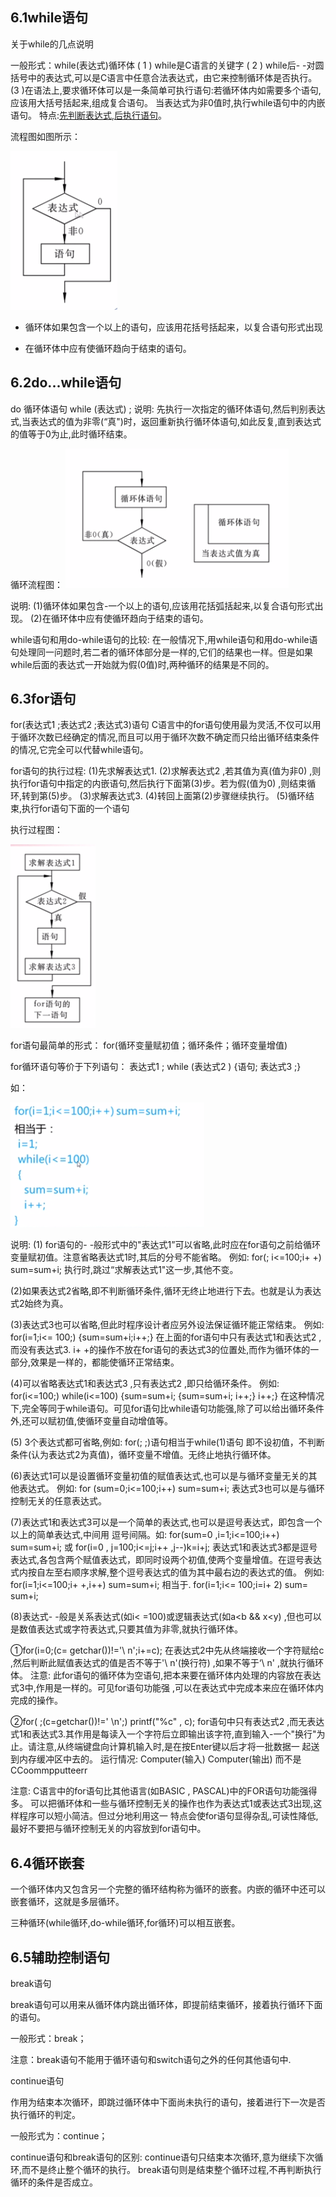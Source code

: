 ## 6.1while语句

关于while的几点说明

一般形式：while(表达式)循环体
( 1 ) while是C语言的关键字
( 2 ) while后- -对圆括号中的表达式,可以是C语言中任意合法表达式，由它来控制循环体是否执行。
(3 )在语法上,要求循环体可以是一条简单可执行语句:若循环体内如需要多个语句,应该用大括号括起来,组成复合语句。
当表达式为非0值时,执行while语句中的内嵌语句。
特点:<u>先判断表达式,后执行语句</u>。

流程图如图所示：

![](https://raw.githubusercontent.com/gzw020307/Typora-s-Images/main/img/20210209094424.png)

- 循环体如果包含一个以上的语句，应该用花括号括起来，以复合语句形式出现

- 在循环体中应有使循环趋向于结束的语句。

## 6.2do...while语句

do
循环体语句
while (表达式) ;
说明:
先执行一次指定的循环体语句,然后判别表达式,当表达式的值为非零(“真")时，返回重新执行循环体语句,如此反复,直到表达式的值等于0为止,此时循环结束。

循环流程图：
![](https://raw.githubusercontent.com/gzw020307/Typora-s-Images/main/img/20210209094429.png)

说明:
(1)循环体如果包含-一个以上的语句,应该用花括弧括起来,以复合语句形式出现。
(2)在循环体中应有使循环趋向于结束的语句。

while语句和用do-while语句的比较:
在一般情况下,用while语句和用do-while语句处理同一问题时,若二者的循环体部分是一样的,它们的结果也一样。但是如果while后面的表达式一开始就为假(0值)时,两种循环的结果是不同的。

## 6.3for语句

for(表达式1 ;表达式2 ;表达式3)语句
C语言中的for语句使用最为灵活,不仅可以用于循环次数已经确定的情况,而且可以用于循环次数不确定而只给出循环结束条件的情况,它完全可以代替while语句。

for语句的执行过程:
(1)先求解表达式1.
(2)求解表达式2 ,若其值为真(值为非0) ,则执行for语句中指定的内嵌语句,然后执行下面第(3)步。若为假(值为0) ,则结束循环,转到第(5)步。
(3)求解表达式3.
(4)转回上面第(2)步骤继续执行。
(5)循环结束,执行for语句下面的一个语句

执行过程图：

![](https://raw.githubusercontent.com/gzw020307/Typora-s-Images/main/img/20210209094434.png)

for语句最简单的形式：
for(循环变量赋初值；循环条件；循环变量增值)

for循环语句等价于下列语句：
表达式1 ;
while (表达式2 )
{语句;
表达式3 ;}

如：

![](https://raw.githubusercontent.com/gzw020307/Typora-s-Images/main/img/20210209094639.png)

说明:
(1) for语句的- -般形式中的"表达式1”可以省略,此时应在for语句之前给循环变量赋初值。注意省略表达式1时,其后的分号不能省略。
例如: for(; i<=100;i+ +) sum=sum+i;
执行时,跳过“求解表达式1"这一步,其他不变。

(2)如果表达式2省略,即不判断循环条件,循环无终止地进行下去。也就是认为表达式2始终为真。

(3)表达式3也可以省略,但此时程序设计者应另外设法保证循环能正常结束。
例如:
for(i=1;i<= 100;)
{sum=sum+i;i++;}
在上面的for语句中只有表达式1和表达式2 ,而没有表达式3. i+ +的操作不放在for语句的表达式3的位置处,而作为循环体的一部分,效果是一样的，都能使循环正常结束。

(4)可以省略表达式1和表达式3 ,只有表达式2 ,即只给循环条件。
例如:
for(i<=100;)                                      while(i<=100)
{sum=sum+i;							      {sum=sum+i; i++;}
i++;}
在这种情况下,完全等同于while语句。可见for语句比while语句功能强,除了可以给出循环条件外,还可以赋初值,使循环变量自动增值等。

(5) 3个表达式都可省略,例如:
for(; ;)语句相当于while(1)语句
即不设初值，不判断条件(认为表达式2为真值)，循环变量不增值。无终止地执行循环体。

(6)表达式1可以是设置循环变量初值的赋值表达式,也可以是与循环变量无关的其他表达式。
例如:
for (sum=0;i<=100;i++)
sum=sum+i;
表达式3也可以是与循环控制无关的任意表达式。

(7)表达式1和表达式3可以是一个简单的表达式,也可以是逗号表达式，即包含一个以上的简单表达式,中间用
逗号间隔。如:
for(sum=0 ,i=1;i<=100;i++) sum=sum+i;
或
for(i=0 , j=100;i<=j;i++ ,j--)k=i+j;
表达式1和表达式3都是逗号表达式,各包含两个赋值表达式，即同时设两个初值,使两个变量增值。在逗号表达式内按自左至右顺序求解,整个逗号表达式的值为其中最右边的表达式的值。
例如:
for(i=1;i<=100;i+ +,i++) sum=sum+i;
相当于.
for(i=1;i<= 100;i=i+ 2) sum= sum+i;

(8)表达式- -般是关系表达式(如i< =100)或逻辑表达式(如a<b && x<y) ,但也可以是数值表达式或字符表达式,只要其值为非零,就执行循环体。

①for(i=0;(c= getchar())!='\ n';i+=c);
在表达式2中先从终端接收一个字符赋给c ,然后判断此赋值表达式的值是否不等于'\ n'(换行符) ,如果不等于‘\ n' ,就执行循环体。
注意:
此for语句的循环体为空语句,把本来要在循环体内处理的内容放在表达式3中,作用是一样的。可见for语句功能强 ,可以在表达式中完成本来应在循环体内完成的操作。

②for( ;(c=getchar())!=' \n';)
printf("%c" , c); 
for语句中只有表达式2 ,而无表达式1和表达式3.其作用是每读入一个字符后立即输出该字符,直到输入-一个"换行"为止。请注意,从终端键盘向计算机输入时,是在按Enter键以后才将一批数据一 起送到内存缓冲区中去的。
运行情况:
Computer(输入)
Computer(输出)
而不是
CCoommpputteerr

注意:
C语言中的for语句比其他语言(如BASIC , PASCAL)中的FOR语句功能强得多。 可以把循环体和一些与循环控制无关的操作也作为表达式1或表达式3出现,这样程序可以短小简洁。但过分地利用这一 特点会使for语句显得杂乱,可读性降低,最好不要把与循环控制无关的内容放到for语句中。

## 6.4循环嵌套

一个循环体内又包含另一个完整的循环结构称为循环的嵌套。内嵌的循环中还可以嵌套循环，这就是多层循环。

三种循环(while循环,do-while循环,for循环)可以相互嵌套。

## 6.5辅助控制语句

break语句

break语句可以用来从循环体内跳出循环体，即提前结束循环，接着执行循环下面的语句。

一般形式：break；

注意：break语句不能用于循环语句和switch语句之外的任何其他语句中.

continue语句

作用为结束本次循环，即跳过循环体中下面尚未执行的语句，接着进行下一次是否执行循环的判定。

一般形式为：continue；

continue语句和break语句的区别:
continue语句只结束本次循环,意为继续下次循环,而不是终止整个循环的执行。
break语句则是结束整个循环过程,不再判断执行循环的条件是否成立。